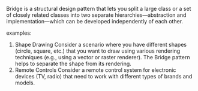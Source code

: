 Bridge is a structural design pattern that lets you split a large 
class or a set of closely related classes into two separate
hierarchies—abstraction and implementation—which can be developed
independently of each other.

examples:
1. Shape Drawing
    Consider a scenario where you have different shapes (circle, square, etc.)
    that you want to draw using various rendering techniques
    (e.g., using a vector or raster renderer). The Bridge pattern helps to
    separate the shape from its rendering.
2.  Remote Controls
    Consider a remote control system for electronic devices (TV, radio) 
    that need to work with different types of brands and models.